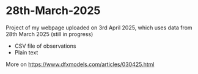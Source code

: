 # 28th-March-2025
Project of my webpage uploaded on 3rd April 2025, which uses data from 28th March 2025 (still in progress)
* CSV file of observations
* Plain text
  
More on https://www.dfxmodels.com/articles/030425.html
